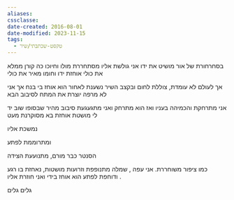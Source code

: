 ```yaml
---
aliases: 
cssclasse: 
date-created: 2016-08-01
date-modified: 2023-11-15
tags:
  - טקסט-שכתבתי/שיר
---
```


בסחרחורת של אור מושיט את ידו
אני גולשת אליו מסתחררת מולו
וחיוכו כה קורן ממלא את כולי
אוחזת ידו וחומו מאיר את כולי

אך לעולם לא עומדת, צוללת לחום
ובקצב השיר נשענת לאחור
הוא אוחז בי בנח אך אני לא מרפה
יוצרת את המתח לסיבוב הבא

אני מתרחקת והכמיהה בעניו
ואז הוא מתרחק ואני מתגעגעת
סיבוב מהיר שבסופו שוב יד לי מושטת
אוחזת בא מסוקרנת מעט

נמשכת אליו

ומתרוממת לפתע
 
הסנטר כבר מורם, מתנועעת הצידה

כמו ציפור משוחררת.
אני עפה , שמלה מתנופפת
וזרועות מושטות, נאחזת בו רגע
ודוחפת לפתע הוא אוחז בידי
ואני חוזרת אליו .

גלים גלים

